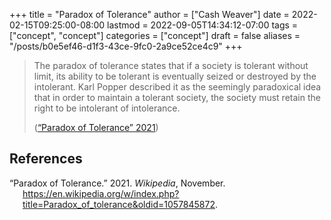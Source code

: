 +++
title = "Paradox of Tolerance"
author = ["Cash Weaver"]
date = 2022-02-15T09:25:00-08:00
lastmod = 2022-09-05T14:34:12-07:00
tags = ["concept", "concept"]
categories = ["concept"]
draft = false
aliases = "/posts/b0e5ef46-d1f3-43ce-9fc0-2a9ce52ce4c9"
+++

> The paradox of tolerance states that if a society is tolerant without limit, its ability to be tolerant is eventually seized or destroyed by the intolerant. Karl Popper described it as the seemingly paradoxical idea that in order to maintain a tolerant society, the society must retain the right to be intolerant of intolerance.
>
> (<a href="#citeproc_bib_item_1">“Paradox of Tolerance” 2021</a>)

## References

<style>.csl-entry{text-indent: -1.5em; margin-left: 1.5em;}</style><div class="csl-bib-body">
  <div class="csl-entry"><a id="citeproc_bib_item_1"></a>“Paradox of Tolerance.” 2021. <i>Wikipedia</i>, November. <a href="https://en.wikipedia.org/w/index.php?title=Paradox_of_tolerance&oldid=1057845872">https://en.wikipedia.org/w/index.php?title=Paradox_of_tolerance&#38;oldid=1057845872</a>.</div>
</div>
